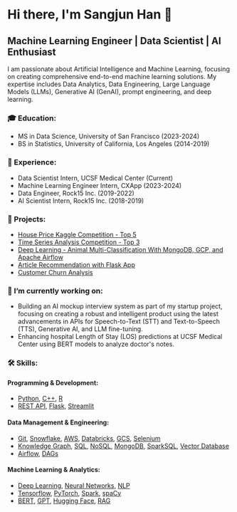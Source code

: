 # Hi there, I'm Sangjun Han 👋

## Machine Learning Engineer | Data Scientist | AI Enthusiast

I am passionate about Artificial Intelligence and Machine Learning, focusing on creating comprehensive end-to-end machine learning solutions. My expertise includes Data Analytics, Data Engineering, Large Language Models (LLMs), Generative AI (GenAI), prompt engineering, and deep learning.

### 🎓 Education:
- MS in Data Science, University of San Francisco (2023-2024)
- BS in Statistics, University of California, Los Angeles (2014-2019)

### 💼 Experience:
- Data Scientist Intern, UCSF Medical Center (Current)
- Machine Learning Engineer Intern, CXApp (2023-2024)
- Data Engineer, Rock15 Inc. (2019-2022)
- AI Scientist Intern, Rock15 Inc. (2018-2019)

### 📑 Projects:
- [House Price Kaggle Competition - Top 5](https://github.com/sangjun927/house-price-prediction)
- [Time Series Analysis Competition - Top 3](https://github.com/sangjun927/time-series-analysis)
- [Deep Learning - Animal Multi-Classification With MongoDB, GCP, and Apache Airflow](https://github.com/sangjun927/DeepLearningPipeline)
- [Article Recommendation with Flask App](https://github.com/sangjun927/article-recommendation)
- [Customer Churn Analysis](https://github.com/sangjun927/customer-churn-analysis)

### 🔭 I’m currently working on:
- Building an AI mockup interview system as part of my startup project, focusing on creating a robust and intelligent product using the latest advancements in APIs for Speech-to-Text (STT) and Text-to-Speech (TTS), Generative AI, and LLM fine-tuning.
- Enhancing hospital Length of Stay (LOS) predictions at UCSF Medical Center using BERT models to analyze doctor's notes.

### 🛠 Skills:
#### Programming & Development:
- [Python](https://www.python.org/), [C++](https://www.cplusplus.com/), [R](https://www.r-project.org/)
- [REST API](https://restfulapi.net/), [Flask](https://flask.palletsprojects.com/), [Streamlit](https://streamlit.io/)

#### Data Management & Engineering:
- [Git](https://git-scm.com/), [Snowflake](https://www.snowflake.com/), [AWS](https://aws.amazon.com/), [Databricks](https://databricks.com/), [GCS](https://cloud.google.com/storage), [Selenium](https://www.selenium.dev/)
- [Knowledge Graph](https://en.wikipedia.org/wiki/Knowledge_graph), [SQL](https://en.wikipedia.org/wiki/SQL), [NoSQL](https://en.wikipedia.org/wiki/NoSQL), [MongoDB](https://www.mongodb.com/), [SparkSQL](https://spark.apache.org/sql/), [Vector Database](https://en.wikipedia.org/wiki/Vector_database)
- [Airflow](https://airflow.apache.org/), [DAGs](https://airflow.apache.org/docs/apache-airflow/stable/concepts/dags.html)

#### Machine Learning & Analytics:
- [Deep Learning](https://en.wikipedia.org/wiki/Deep_learning), [Neural Networks](https://en.wikipedia.org/wiki/Artificial_neural_network), [NLP](https://en.wikipedia.org/wiki/Natural_language_processing)
- [Tensorflow](https://www.tensorflow.org/), [PyTorch](https://pytorch.org/), [Spark](https://spark.apache.org/), [spaCy](https://spacy.io/)
- [BERT](https://en.wikipedia.org/wiki/BERT_(language_model)), [GPT](https://en.wikipedia.org/wiki/Generative_pre-trained_transformer), [Hugging Face](https://huggingface.co/), [RAG](https://huggingface.co/transformers/model_doc/rag.html)

